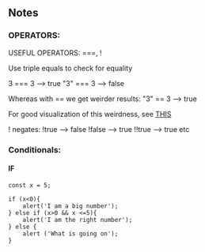 ## Notes

### OPERATORS:

USEFUL OPERATORS: ===, !

Use triple equals to check for equality

3 === 3
	--> true
"3" === 3
	--> false

Whereas with == we get weirder results:
"3" == 3
	--> true

For good visualization of this weirdness, see
<a href="https://dorey.github.io/JavaScript-Equality-Table/">THIS</a>


! negates:
!true
	--> false
!false
	--> true
!!true
	--> true
etc

### Conditionals:

#### IF

```
const x = 5;

if (x<0){
	alert('I am a big number');
} else if (x>0 && x <=5){
	alert('I am the right number');
} else {
	alert ('What is going on');
}
```